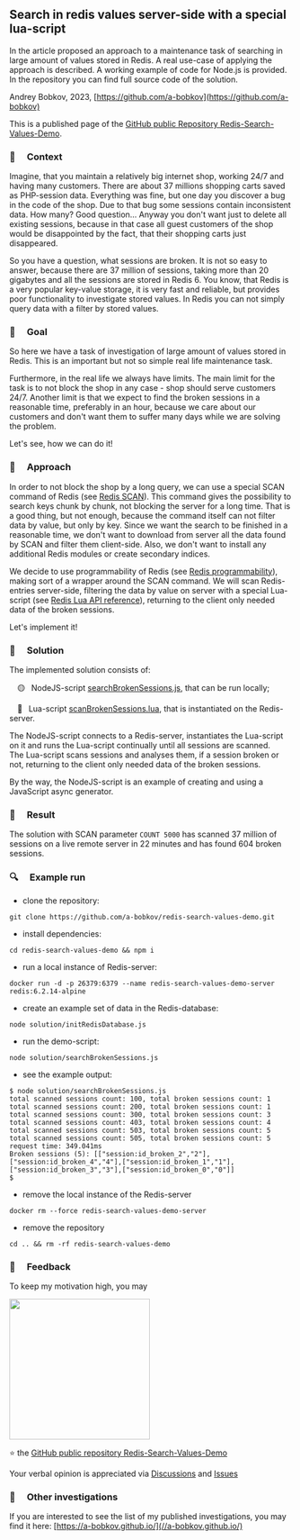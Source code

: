 ## Search in redis values server-side with a special lua-script

In the article proposed an approach to a maintenance task of searching in large amount of values stored in Redis.
A real use-case of applying the approach is described. A working example of code for Node.js is provided.
In the repository you can find full source code of the solution.

Andrey Bobkov, 2023, [https://github.com/a-bobkov](https://github.com/a-bobkov)

This is a published page of the [GitHub public Repository Redis-Search-Values-Demo](https://github.com/a-bobkov/redis-search-values-demo).

### 🙋  Context

Imagine, that you maintain a relatively big internet shop, working 24/7 and having many customers. There are about 37 millions shopping carts saved as PHP-session data. Everything was fine, but one day you discover a bug in the code of the shop. Due to that bug some sessions contain inconsistent data. How many? Good question... Anyway you don't want just to delete all existing sessions, because in that case all guest customers of the shop would be disappointed by the fact, that their shopping carts just disappeared.

So you have a question, what sessions are broken. It is not so easy to answer, because there are 37 million of sessions, taking more than 20 gigabytes and all the sessions are stored in Redis 6. You know, that Redis is a very popular key-value storage, it is very fast and reliable, but provides poor functionality to investigate stored values. In Redis you can not simply query data with a filter by stored values.

### 📍  Goal

So here we have a task of investigation of large amount of values stored in Redis. This is an important but not so simple real life maintenance task.

Furthermore, in the real life we always have limits. The main limit for the task is to not block the shop in any case - shop should serve customers 24/7. Another limit is that we expect to find the broken sessions in a reasonable time, preferably in an hour, because we care about our customers and don't want them to suffer many days while we are solving the problem.

Let's see, how we can do it!

### 🌱  Approach

In order to not block the shop by a long query, we can use a special SCAN command of Redis (see [Redis SCAN](https://redis.io/commands/scan/)). This command gives the possibility to search keys chunk by chunk, not blocking the server for a long time. That is a good thing, but not enough, because the command itself can not filter data by value, but only by key. Since we want the search to be finished in a reasonable time, we don't want to download from server all the data found by SCAN and filter them client-side. Also, we don't want to install any additional Redis modules or create secondary indices.

We decide to use programmability of Redis (see [Redis programmability](https://redis.io/docs/interact/programmability/)), making sort of a wrapper around the SCAN command. We will scan Redis-entries server-side, filtering the data by value on server with a special Lua-script (see [Redis Lua API reference](https://redis.io/docs/interact/programmability/lua-api/)), returning to the client only needed data of the broken sessions.

Let's implement it!

### 🌳  Solution

The implemented solution consists of:

 🟡  NodeJS-script [searchBrokenSessions.js](https://github.com/a-bobkov/redis-search-values-demo/blob/main/solution/searchBrokenSessions.js), that can be run locally;

 🔵  Lua-script [scanBrokenSessions.lua](https://github.com/a-bobkov/redis-search-values-demo/blob/main/solution/scanBrokenSessions.lua), that is instantiated on the Redis-server.

The NodeJS-script connects to a Redis-server, instantiates the Lua-script on it and runs the Lua-script continually until all sessions are scanned.  
The Lua-script scans sessions and analyses them, if a session broken or not, returning to the client only needed data of the broken sessions.

By the way, the NodeJS-script is an example of creating and using a JavaScript async generator.

### 🍊  Result

The solution with SCAN parameter `COUNT 5000` has scanned 37 million of sessions on a live remote server in 22 minutes and has found 604 broken sessions.

### 🔍  Example run

- clone the repository:
```shell
git clone https://github.com/a-bobkov/redis-search-values-demo.git
```

- install dependencies:
```shell
cd redis-search-values-demo && npm i
```

- run a local instance of Redis-server:
```shell
docker run -d -p 26379:6379 --name redis-search-values-demo-server redis:6.2.14-alpine
```

- create an example set of data in the Redis-database:
```shell
node solution/initRedisDatabase.js
```

- run the demo-script:
```shell
node solution/searchBrokenSessions.js
```

- see the example output:
```shell
$ node solution/searchBrokenSessions.js
total scanned sessions count: 100, total broken sessions count: 1
total scanned sessions count: 200, total broken sessions count: 1
total scanned sessions count: 300, total broken sessions count: 3
total scanned sessions count: 403, total broken sessions count: 4
total scanned sessions count: 503, total broken sessions count: 5
total scanned sessions count: 505, total broken sessions count: 5
request time: 349.041ms
Broken sessions (5): [["session:id_broken_2","2"],["session:id_broken_4","4"],["session:id_broken_1","1"],["session:id_broken_3","3"],["session:id_broken_0","0"]]
$
```

- remove the local instance of the Redis-server
```shell
docker rm --force redis-search-values-demo-server
```

- remove the repository
```shell
cd .. && rm -rf redis-search-values-demo
```

### 🍻  Feedback

To keep my motivation high, you may

[<img src="https://a-bobkov.github.io/coffee.png" width="250"/>](https://www.paypal.com/donate/?hosted_button_id=MYA8VXRL7Q4ZE)

⭐ the [GitHub public repository Redis-Search-Values-Demo](https://github.com/a-bobkov/redis-search-values-demo)

Your verbal opinion is appreciated via [Discussions](https://github.com/a-bobkov/redis-search-values-demo/discussions) and [Issues](https://github.com/a-bobkov/redis-search-values-demo/issues)

### 📒  Other investigations

If you are interested to see the list of my published investigations, you may find it here: [https://a-bobkov.github.io/](//a-bobkov.github.io/)
